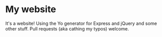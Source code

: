 My website
==========

It's a website! Using the Yo generator for Express and jQuery and some other stuff. Pull requests (aka cathing my typos) welcome.

